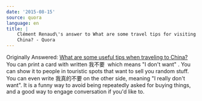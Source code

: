 ```yaml
---
date: '2015-08-15'
source: quora
language: en
title: |
    Clément Renaud\'s answer to What are some travel tips for visiting
    China? - Quora
---
```


Originally Answered: [What are some useful tips when traveling to
China?](http://quora.com/What-are-some-useful-tips-when-traveling-to-China?no_redirect=1)You
can print a card with written 我不要  which means \"I don\'t want\" .
You can show it to people in touristic spots that want to sell you
random stuff. You can even write 我真的不要 on the other side, meaning
\"I really don\'t want\". It is a funny way to avoid being repeatedly
asked for buying things, and a good way to engage conversation if you\'d
like to.
